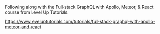 Following along with the Full-stack GraphQL with Apollo, Meteor, & React course from Level Up Tutorials.

https://www.leveluptutorials.com/tutorials/full-stack-graphql-with-apollo-meteor-and-react
